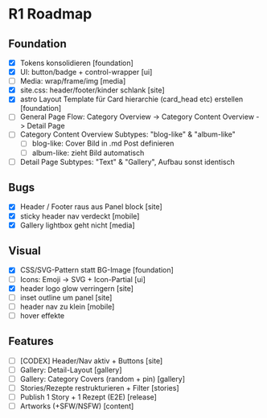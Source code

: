 # R1 Roadmap

## Foundation
- [x] Tokens konsolidieren [foundation]
- [x] UI: button/badge + control-wrapper [ui]
- [ ] Media: wrap/frame/img [media]
- [x] site.css: header/footer/kinder schlank [site]
- [x] astro Layout Template für Card hierarchie (card_head etc) erstellen [foundation]
- [ ] General Page Flow: Category Overview -> Category Content Overview -> Detail Page
- [ ] Category Content Overview Subtypes: "blog-like" & "album-like"
    - [ ] blog-like: Cover Bild in .md Post definieren
    - [ ] album-like: zieht Bild automatisch
- [ ] Detail Page Subtypes: "Text" & "Gallery", Aufbau sonst identisch

## Bugs
- [x]  Header / Footer raus aus Panel block [site]
- [x]  sticky header nav verdeckt [mobile]
- [x] Gallery lightbox geht nicht [media]

## Visual
- [x] CSS/SVG-Pattern statt BG-Image [foundation]
- [ ] Icons: Emoji → SVG + Icon-Partial [ui]
- [x] header logo glow verringern [site]
- [ ] inset outline um panel [site]
- [ ] header nav zu klein [mobile]
- [ ] hover effekte

## Features
- [ ] [CODEX] Header/Nav aktiv + Buttons [site]
- [ ] Gallery: Detail-Layout [gallery]
- [ ] Gallery: Category Covers (random + pin) [gallery]
- [ ] Stories/Rezepte restrukturieren + Filter [stories]
- [ ] Publish 1 Story + 1 Rezept (E2E) [release]
- [ ] Artworks (+SFW/NSFW) [content]
